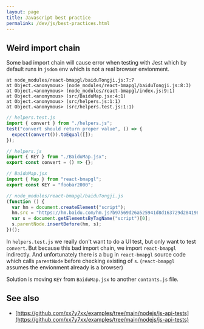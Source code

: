 ```yaml
---
layout: page
title: Javascript best practice
permalink: /dev/js/best-practices.html
---
```


## Weird import chain

Some bad import chain will cause error when testing with Jest which by default runs in `jsdom` env which is not a real browser envionment.

```
at node_modules/react-bmapgl/baiduTongji.js:7:7
at Object.<anonymous> (node_modules/react-bmapgl/baiduTongji.js:8:3)
at Object.<anonymous> (node_modules/react-bmapgl/index.js:9:1)
at Object.<anonymous> (src/BaiduMap.jsx:4:1)
at Object.<anonymous> (src/helpers.js:1:1)
at Object.<anonymous> (src/helpers.test.js:1:1)
```

```js
// helpers.test.js
import { convert } from "./helpers.js";
test("convert should return proper value", () => {
  expect(convert()).toEqual([]);
});
```

```js
// helpers.js
import { KEY } from "./BaiduMap.jsx";
export const convert = () => {};
```

```js
// BaiduMap.jsx
import { Map } from "react-bmapgl";
export const KEY = "foobar2000";
```

```js
// node_modules/react-bmapgl/baiduTongji.js
(function () {
  var hm = document.createElement("script");
  hm.src = "https://hm.baidu.com/hm.js?b97569d26a525941d8d163729d284198";
  var s = document.getElementsByTagName("script")[0];
  s.parentNode.insertBefore(hm, s);
})();
```

In `helpers.test.js` we really don't want to do a UI test, but only want to test `convert`.
But because this bad import chain, we import `react-bmapgl` indirectly.
And unfortunately there is a bug in `react-bmapgl` source code which calls `parentNode` before checking existing of `s`. (`react-bmapgl` assumes the envionment already is a browser)

Solution is moving `KEY` from `BaiduMap.jsx` to another `contants.js` file.

## See also

- [https://github.com/xx7y7xx/examples/tree/main/nodejs/js-api-tests](https://github.com/xx7y7xx/examples/tree/main/nodejs/js-api-tests)
